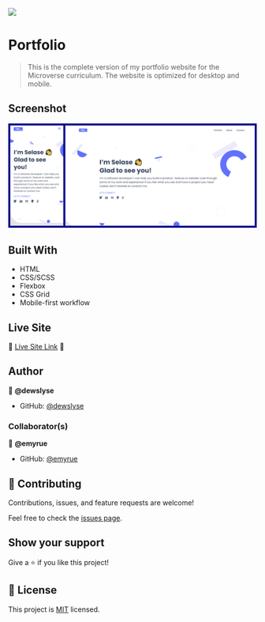![](https://img.shields.io/badge/Microverse-blueviolet)

# Portfolio

> This is the complete version of my portfolio website for the Microverse curriculum. The website is optimized for desktop and mobile.

## Screenshot

<img src="./images/portfolio-screenshot.png">


## Built With

- HTML
- CSS/SCSS
- Flexbox
- CSS Grid
- Mobile-first workflow

## Live Site

🔗 [Live Site Link](https://dewslyse.github.io/Portfolio-mv/) 🚀


## Author

👤 **@dewslyse**

- GitHub: [@dewslyse](https://github.com/dewslyse)
<!-- - Twitter: [@twitterhandle](https://twitter.com/twitterhandle)
- LinkedIn: [LinkedIn](https://linkedin.com/in/linkedinhandle) -->

### Collaborator(s)

👤 **@emyrue**

- GitHub: [@emyrue](https://github.com/emyrue)


## 🤝 Contributing

Contributions, issues, and feature requests are welcome!

Feel free to check the [issues page](../../issues/).

## Show your support

Give a ⭐️ if you like this project!

<!-- ## Acknowledgments

- Hat tip to anyone whose code was used
- Inspiration
- etc -->

## 📝 License

This project is [MIT](https://github.com/microverseinc/readme-template/blob/master/MIT.md) licensed.
